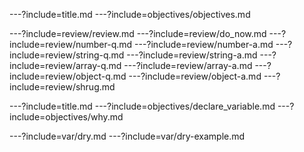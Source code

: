 ---?include=title.md
---?include=objectives/objectives.md

---?include=review/review.md
---?include=review/do_now.md
---?include=review/number-q.md
---?include=review/number-a.md
---?include=review/string-q.md
---?include=review/string-a.md
---?include=review/array-q.md
---?include=review/array-a.md
---?include=review/object-q.md
---?include=review/object-a.md
---?include=review/shrug.md

---?include=title.md
---?include=objectives/declare_variable.md
---?include=objectives/why.md

---?include=var/dry.md
---?include=var/dry-example.md
